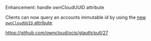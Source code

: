 Enhancement: handle ownCloudUUID attribute

Clients can now query an accounts immutable id by using the [new `ownCloudUUID` attribute](https://github.com/butonic/owncloud-ldap-schema/blob/master/owncloud.schema#L28-L34).


https://github.com/owncloud/ocis/glauth/pull/27
